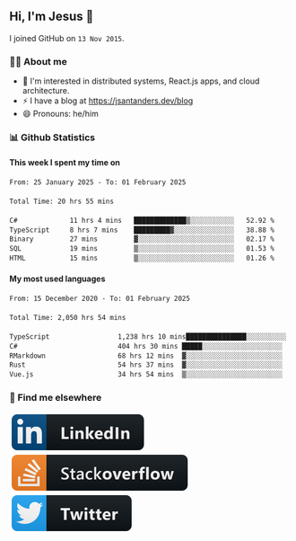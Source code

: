 ## Hi, I'm Jesus 👋

I joined GitHub on `13 Nov 2015`.

<!-- Talking about you -->

### 👨‍💻 About me

- 👦 I'm interested in distributed systems, React.js apps, and cloud architecture.
- ⚡️ I have a blog at <https://jsantanders.dev/blog>
- 😄 Pronouns: he/him

### 📊 Github Statistics

#### This week I spent my time on

<!--START_SECTION:weekly-->

```txt
From: 25 January 2025 - To: 01 February 2025

Total Time: 20 hrs 55 mins

C#             11 hrs 4 mins   █████████████▒░░░░░░░░░░░   52.92 %
TypeScript     8 hrs 7 mins    █████████▓░░░░░░░░░░░░░░░   38.88 %
Binary         27 mins         ▓░░░░░░░░░░░░░░░░░░░░░░░░   02.17 %
SQL            19 mins         ▒░░░░░░░░░░░░░░░░░░░░░░░░   01.53 %
HTML           15 mins         ▒░░░░░░░░░░░░░░░░░░░░░░░░   01.26 %
```

<!--END_SECTION:weekly-->

#### My most used languages

<!--START_SECTION:alltime-->

```txt
From: 15 December 2020 - To: 01 February 2025

Total Time: 2,050 hrs 54 mins

TypeScript                 1,238 hrs 10 mins███████████████░░░░░░░░░░   60.37 %
C#                         404 hrs 30 mins █████░░░░░░░░░░░░░░░░░░░░   19.72 %
RMarkdown                  68 hrs 12 mins  ▓░░░░░░░░░░░░░░░░░░░░░░░░   03.33 %
Rust                       54 hrs 37 mins  ▓░░░░░░░░░░░░░░░░░░░░░░░░   02.66 %
Vue.js                     34 hrs 54 mins  ▒░░░░░░░░░░░░░░░░░░░░░░░░   01.70 %
```

<!--END_SECTION:alltime-->

### 📢 Find me elsewhere

<p>
  <a target="_blank" href="https://linkedin.com/in/jsantanders">
    <img src="https://github.com/jsantanders/jsantanders/blob/master/img/linkedin.svg" alt="LinkedIn" style="vertical-align:top; margin:4px">
  </a>
  
  <a target="_blank" href="https://stackoverflow.com/users/7318331/jesus-santander">
    <img src="https://github.com/jsantanders/jsantanders/blob/master/img/stackoverflow.svg" alt="StackOverflow" style="vertical-align:top; margin:4px">
  </a>
  
  <a target="_blank" href="http://twitter.com/jsantanders">
    <img src="https://github.com/jsantanders/jsantanders/blob/master/img/twitter.svg" alt="Twitter" style="vertical-align:top; margin:4px">
  </a>
</p>
